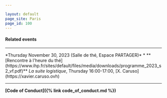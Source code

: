 ```yaml
---

layout: default
page_site: Paris
page_id: 100
---
```


<!--<hr size="6">-->

#### Related events 


<hr>
*Thursday November 30, 2023 (Salle de thé, Espace PARTAGER)*
* **[Rencontre à l'heure du thé](https://www.ihp.fr/sites/default/files/media/downloads/programme_2023_s2_vf.pdf)** <em>La suite logistique</em>, Thursday 16:00-17:00, [X. Caruso](https://xavier.caruso.ovh)

<hr>


**[Code of Conduct]({% link code_of_conduct.md %})**